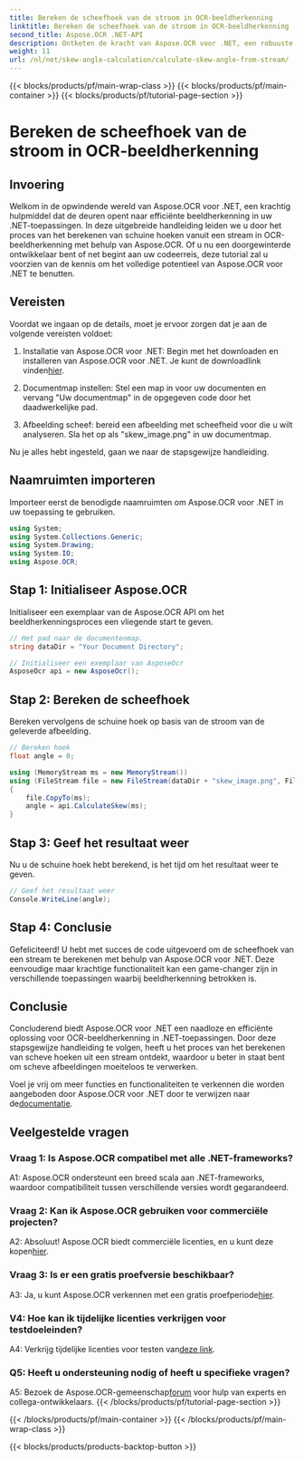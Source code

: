 ```yaml
---
title: Bereken de scheefhoek van de stroom in OCR-beeldherkenning
linktitle: Bereken de scheefhoek van de stroom in OCR-beeldherkenning
second_title: Aspose.OCR .NET-API
description: Ontketen de kracht van Aspose.OCR voor .NET, een robuuste oplossing voor beeldherkenning. Leer hoe u moeiteloos schuine hoeken kunt berekenen.
weight: 11
url: /nl/net/skew-angle-calculation/calculate-skew-angle-from-stream/
---
```


{{< blocks/products/pf/main-wrap-class >}}
{{< blocks/products/pf/main-container >}}
{{< blocks/products/pf/tutorial-page-section >}}

# Bereken de scheefhoek van de stroom in OCR-beeldherkenning

## Invoering

Welkom in de opwindende wereld van Aspose.OCR voor .NET, een krachtig hulpmiddel dat de deuren opent naar efficiënte beeldherkenning in uw .NET-toepassingen. In deze uitgebreide handleiding leiden we u door het proces van het berekenen van schuine hoeken vanuit een stream in OCR-beeldherkenning met behulp van Aspose.OCR. Of u nu een doorgewinterde ontwikkelaar bent of net begint aan uw codeerreis, deze tutorial zal u voorzien van de kennis om het volledige potentieel van Aspose.OCR voor .NET te benutten.

## Vereisten

Voordat we ingaan op de details, moet je ervoor zorgen dat je aan de volgende vereisten voldoet:

1.  Installatie van Aspose.OCR voor .NET: Begin met het downloaden en installeren van Aspose.OCR voor .NET. Je kunt de downloadlink vinden[hier](https://releases.aspose.com/ocr/net/).

2. Documentmap instellen: Stel een map in voor uw documenten en vervang "Uw documentmap" in de opgegeven code door het daadwerkelijke pad.

3. Afbeelding scheef: bereid een afbeelding met scheefheid voor die u wilt analyseren. Sla het op als "skew_image.png" in uw documentmap.

Nu je alles hebt ingesteld, gaan we naar de stapsgewijze handleiding.

## Naamruimten importeren

Importeer eerst de benodigde naamruimten om Aspose.OCR voor .NET in uw toepassing te gebruiken.

```csharp
using System;
using System.Collections.Generic;
using System.Drawing;
using System.IO;
using Aspose.OCR;
```

## Stap 1: Initialiseer Aspose.OCR

Initialiseer een exemplaar van de Aspose.OCR API om het beeldherkenningsproces een vliegende start te geven.

```csharp
// Het pad naar de documentenmap.
string dataDir = "Your Document Directory";

// Initialiseer een exemplaar van AsposeOcr
AsposeOcr api = new AsposeOcr();
```

## Stap 2: Bereken de scheefhoek

Bereken vervolgens de schuine hoek op basis van de stroom van de geleverde afbeelding.

```csharp
// Bereken hoek
float angle = 0;

using (MemoryStream ms = new MemoryStream())
using (FileStream file = new FileStream(dataDir + "skew_image.png", FileMode.Open, FileAccess.Read))
{
    file.CopyTo(ms);
    angle = api.CalculateSkew(ms);
}
```

## Stap 3: Geef het resultaat weer

Nu u de schuine hoek hebt berekend, is het tijd om het resultaat weer te geven.

```csharp
// Geef het resultaat weer
Console.WriteLine(angle);
```

## Stap 4: Conclusie

Gefeliciteerd! U hebt met succes de code uitgevoerd om de scheefhoek van een stream te berekenen met behulp van Aspose.OCR voor .NET. Deze eenvoudige maar krachtige functionaliteit kan een game-changer zijn in verschillende toepassingen waarbij beeldherkenning betrokken is.

## Conclusie

Concluderend biedt Aspose.OCR voor .NET een naadloze en efficiënte oplossing voor OCR-beeldherkenning in .NET-toepassingen. Door deze stapsgewijze handleiding te volgen, heeft u het proces van het berekenen van scheve hoeken uit een stream ontdekt, waardoor u beter in staat bent om scheve afbeeldingen moeiteloos te verwerken.

 Voel je vrij om meer functies en functionaliteiten te verkennen die worden aangeboden door Aspose.OCR voor .NET door te verwijzen naar de[documentatie](https://reference.aspose.com/ocr/net/).

## Veelgestelde vragen

### Vraag 1: Is Aspose.OCR compatibel met alle .NET-frameworks?

A1: Aspose.OCR ondersteunt een breed scala aan .NET-frameworks, waardoor compatibiliteit tussen verschillende versies wordt gegarandeerd.

### Vraag 2: Kan ik Aspose.OCR gebruiken voor commerciële projecten?

 A2: Absoluut! Aspose.OCR biedt commerciële licenties, en u kunt deze kopen[hier](https://purchase.aspose.com/buy).

### Vraag 3: Is er een gratis proefversie beschikbaar?

 A3: Ja, u kunt Aspose.OCR verkennen met een gratis proefperiode[hier](https://releases.aspose.com/).

### V4: Hoe kan ik tijdelijke licenties verkrijgen voor testdoeleinden?

 A4: Verkrijg tijdelijke licenties voor testen van[deze link](https://purchase.aspose.com/temporary-license/).

### Q5: Heeft u ondersteuning nodig of heeft u specifieke vragen?

 A5: Bezoek de Aspose.OCR-gemeenschap[forum](https://forum.aspose.com/c/ocr/16) voor hulp van experts en collega-ontwikkelaars.
{{< /blocks/products/pf/tutorial-page-section >}}

{{< /blocks/products/pf/main-container >}}
{{< /blocks/products/pf/main-wrap-class >}}

{{< blocks/products/products-backtop-button >}}
